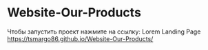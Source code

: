 # Website-Our-Products
Чтобы запустить проект нажмите на ссылку: 
Lorem Landing Page
https://tsmargo86.github.io/Website-Our-Products/
